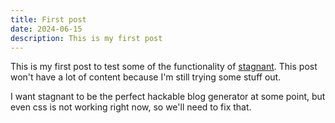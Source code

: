 ```yaml
---
title: First post
date: 2024-06-15
description: This is my first post
---
```


This is my first post to test some of the functionality of [stagnant](https://github.com/legoraft/stagnant). This post won't have a lot of content because I'm still trying some stuff out.

I want stagnant to be the perfect hackable blog generator at some point, but even css is not working right now, so we'll need to fix that.